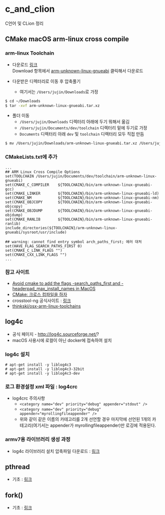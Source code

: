 # c_and_clion
C언어 및 CLion 정리

## CMake macOS arm-linux cross compile
### arm-linux Toolchain  
* 다운로드 [링크](https://github.com/thinkski/osx-arm-linux-toolchains)   
Download 항목에서 [arm-unknown-linux-gnueabi](https://github.com/thinkski/osx-arm-linux-toolchains/releases/download/8.3.0/arm-unknown-linux-gnueabi.tar.xz) 클릭해서 다운로드

* 다운받은 디렉터리로 이동 후 압축풀기
    - 여기서는 `/Users/jujin/Downloads`로 가정
```bash
$ cd ~/Downloads
$ tar -xvf arm-unknown-linux-gnueabi.tar.xz
```
* 폴더 이동
    - `/Users/jujin/Downloads` 디렉터리 아래에 두기 뭐해서 옮김 
    - `/Users/jujin/Documents/dev/toolchain` 디렉터리 밑에 두기로 가정
    - `Documents` 디렉터리 아래 `dev` 및 `toolchain` 디렉터리 모두 직접 만듬
```bash
$ mv /Users/jujin/Downloads/arm-unknown-linux-gnueabi.tar.xz /Users/jujin/Documents/dev/toolchain/
```

### CMakeLists.txt에 추가
```text
...
## ARM Linux Cross Compile Options
set(TOOLCHAIN /Users/jujin/Documents/dev/toolchain/arm-unknown-linux-gnueabi)
set(CMAKE_C_COMPILER    ${TOOLCHAIN}/bin/arm-unknown-linux-gnueabi-gcc)
set(CMAKE_LINKER        ${TOOLCHAIN}/bin/arm-unknown-linux-gnueabi-ld)
set(CMAKE_NM            ${TOOLCHAIN}/bin/arm-unknown-linux-gnueabi-nm)
set(CMAKE_OBJCOPY       ${TOOLCHAIN}/bin/arm-unknown-linux-gnueabi-objcopy)
set(CMAKE_OBJDUMP       ${TOOLCHAIN}/bin/arm-unknown-linux-gnueabi-objdump)
set(CMAKE_RANLIB        ${TOOLCHAIN}/bin/arm-unknown-linux-gnueabi-ranlib)
include_directories(${TOOLCHAIN}/arm-unknown-linux-gnueabi/sysroot/usr/include)

## warning: cannot find entry symbol arch_paths_first; 에러 대처
set(HAVE_FLAG_SEARCH_PATHS_FIRST 0)
set(CMAKE_C_LINK_FLAGS "")
set(CMAKE_CXX_LINK_FLAGS "")
...
```
### 참고 사이트
* [Avoid cmake to add the flags -search_paths_first and -headerpad_max_install_names in MacOS](https://stackoverflow.com/questions/54482519/avoid-cmake-to-add-the-flags-search-paths-first-and-headerpad-max-install-name)
* [CMake: 크로스 컴파일을 하자](https://codecooking.tistory.com/81)
* crosstool-ng 공식사이트 : [링크](https://crosstool-ng.github.io/)
* [thinkski/osx-arm-linux-toolchains](https://github.com/thinkski/osx-arm-linux-toolchains)

## log4c
* 공식 페이지 - http://log4c.sourceforge.net/?
* macOS 사용시에 로컬이 아닌 docker에 접속하여 설치
### log4c 설치
```
# apt-get install -y liblog4c3
# apt-get install -y liblog4c3-32bit
# apt-get install -y liblog4c3-dev
``` 
### 로그 환경설정 xml 파일 : log4crc
* log4crc 주의사항
    - `<category name="dev" priority="debug" appender="stdout" />`
    - `<category name="dev" priority="debug" appender="myrollingfileappender" />`
    - 위와 같이 같은 이름의 카테고리를 2개 선언할 경우 마지막에 선언된 1개의 카테고리(여기서는 appender가 myrollingfileappender)만 로깅에 적용된다.
    
### armv7용 라이브러리 생성 과정
* log4c 라이브러리 설치 압축파일 다운로드 : [링크](https://sourceforge.net/projects/log4c/files/log4c/1.2.4/log4c-1.2.4.tar.gz/download?use_mirror=jaist)

## pthread
* 기초 : [링크](https://bitsoul.tistory.com/156?category=683199)

## fork()
* 기초 : [링크](https://thdev.net/176)
